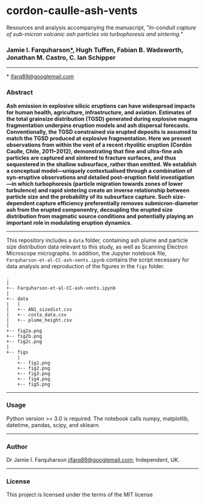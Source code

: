 # cordon-caulle-ash-vents
Resources and analysis accompanying the manuscript, "*In-conduit capture of sub-micron volcanic ash particles via turbophoresis and sintering.*"

### Jamie I. Farquharson[*](#linkhandle), Hugh Tuffen, Fabian B. Wadsworth, Jonathan M. Castro, C. Ian Schipper 
***
<a id="linkhandle"></a>* [ifarq89@googlemail.com](mailto:jifarq89@googlemail.com)

### Abstract
**Ash emission in explosive silicic eruptions can have widespread impacts for human health, agriculture, infrastructure, and aviation. Estimates of the total grainsize distribution (TGSD) generated during explosive magma fragmentation underpins eruption models and ash dispersal forecasts. Conventionally, the TGSD constrained via erupted deposits is assumed to match the TGSD produced at explosive fragmentation. Here we present observations from within the vent of a recent rhyolitic eruption (Cordón Caulle, Chile, 2011–2012), demonstrating that fine and ultra-fine ash particles are captured and sintered to fracture surfaces, and thus sequestered in the shallow subsurface, rather than emitted. We establish a conceptual model—uniquely contextualised through a combination of syn-eruptive observations and detailed post-eruption field investigation—in which turbophoresis (particle migration towards zones of lower turbulence) and rapid sintering create an inverse relationship between particle size and the probability of its subsurface capture. Such size-dependent capture efficiency preferentially removes submicron-diameter ash from the erupted componentry, decoupling the erupted size distribution from magmatic source conditions and potentially playing an important role in modulating eruption dynamics.**
***

This repository includes a ```data``` folder, containing ash plume and particle size distribution data relevant to this study, as well as Scanning Electron Microscope micrographs. In addition, the Jupyter notebook file, ```Farquharson-et-al-CC-ash-vents.ipynb``` contains the script necessary for data analysis and reproduction of the figures in the ```figs``` folder.
```
.
|
+-- Farquharson-et-al-CC-ash-vents.ipynb
|
+-- data
|   |
|   +-- AN1_sizedist.csv
|   +-- costa_data.csv
|   +-- plume_height.csv
|
+-- fig2a.png
+-- fig2b.png
+-- fig2c.png
|
+-- figs
    |
    +-- fig1.png
    +-- fig2.png
    +-- fig3.png
    +-- fig4.png
    +-- fig5.png
```

***
### Usage
Python version >= 3.0 is required. The notebook calls numpy, matplotlib, datetime, pandas, scipy, and sklearn.
***
### Author
Dr Jamie I. Farquharson [jifarq89@googlemail.com](mailto:jifarq89@googlemail.com); Independent, UK. 
***
### License
This project is licensed under the terms of the MIT license

